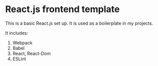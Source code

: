 # React.js frontend template
 
This is a basic React.js set up. It is used as a boilerplate in my projects.

It includes:
<ol>
<li>Webpack</li>
<li>Babel</li>
<li>React, React-Dom</li>
<li>ESLint</>
</ol>
